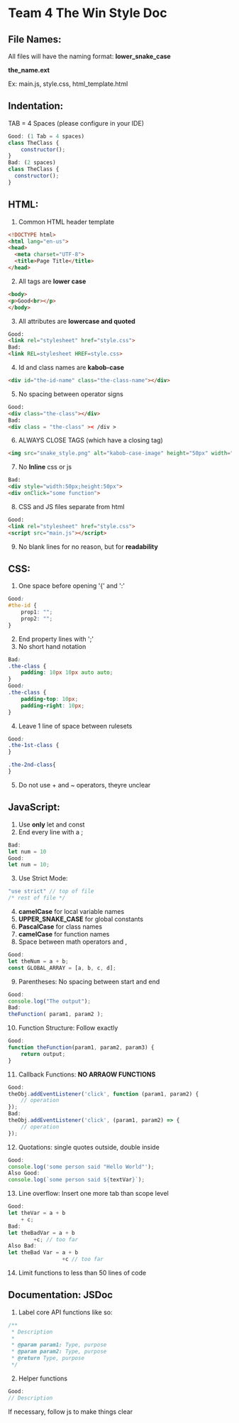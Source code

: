 # Team 4 The Win Style Doc

## File Names:

All files will have the naming format: <b>lower_snake_case</b>

<b>the_name.ext</b>

Ex: main.js, style.css, html_template.html

## Indentation:

TAB = 4 Spaces (please configure in your IDE)
```js
Good: (1 Tab = 4 spaces)
class TheClass {
    constructor();
}
Bad: (2 spaces)
class TheClass {
  constructor();
}
```

## HTML:
1. Common HTML header template
```html
<!DOCTYPE html>
<html lang="en-us">
<head>
  <meta charset="UTF-8">
  <title>Page Title</title>
</head>
```

2. All tags are <b>lower case</b>

```html
<body>
<p>Good<br></p>
</body>
```

3. All attributes are <b>lowercase and quoted</b>
```html
Good:
<link rel="stylesheet" href="style.css">
Bad:
<link REL=stylesheet HREF=style.css>
```

4. Id and class names are **kabob-case**
```html
<div id="the-id-name" class="the-class-name"></div>
```

5. No spacing between operator signs
```html
Good:
<div class="the-class"></div>
Bad:
<div class = "the-class" >< /div >
```

6. ALWAYS CLOSE TAGS (which have a closing tag)

```html
<img src="snake_style.png" alt="kabob-case-image" height="50px" width="100px">
```


7. No **Inline** css or js
```html
Bad:
<div style="width:50px;height:50px">
<div onClick="some function">
```

8. CSS and JS files separate from html
```html
Good: 
<link rel="stylesheet" href="style.css">
<script src="main.js"></script>
```

9. No blank lines for no reason, but for **readability**

## CSS:
1. One space before opening '{' and ':'
```css
Good:
#the-id {
    prop1: "";
    prop2: "";
}
```
2. End property lines with ';'
3. No short hand notation
```css
Bad:
.the-class {
    padding: 10px 10px auto auto;
}
Good:
.the-class {
    padding-top: 10px;
    padding-right: 10px;
}
```
4. Leave 1 line of space between rulesets
```css
Good:
.the-1st-class {
}

.the-2nd-class{
}
```
5. Do not use + and ~ operators, theyre unclear
   
## JavaScript:
1. Use **only** let and const
2. End every line with a ;
```js
Bad:
let num = 10
Good:
let num = 10;
```
3. Use Strict Mode:
```js
"use strict" // top of file
/* rest of file */
```
4. **camelCase** for local variable names
5. **UPPER_SNAKE_CASE** for global constants
6. **PascalCase** for class names
7. **camelCase** for function names
8. Space between math operators and ,
```js
Good:
let theNum = a + b;
const GLOBAL_ARRAY = [a, b, c, d];
```
9. Parentheses: No spacing between start and end
```js
Good:
console.log("The output");
Bad:
theFunction( param1, param2 );
```
10. Function Structure: Follow exactly
```js
Good:
function theFunction(param1, param2, param3) {
    return output;
}
```
11. Callback Functions: **NO ARRAOW FUNCTIONS**
```js
Good:
theObj.addEventListener('click', function (param1, param2) {
    // operation
});
Bad:
theObj.addEventListener('click', (param1, param2) => {
    // operation
});
```
12. Quotations: single quotes outside, double inside
```js
Good:
console.log('some person said "Hello World"');
Also Good:
console.log(`some person said ${textVar}`);
```
13. Line overflow: Insert one more tab than scope level
```js
Good:
let theVar = a + b
    + c;
Bad:
let theBadVar = a + b
        +c; // too far
Also Bad:
let theBad Var = a + b
                 +c // too far
```
14. Limit functions to less than 50 lines of code

## Documentation: JSDoc
1. Label core API functions like so:
```js
/**
 * Description
 *
 * @param param1: Type, purpose
 * @param param2: Type, purpose
 * @return Type, purpose
 */
```
2. Helper functions
```js
Good:
// Description
```
If necessary, follow js to make things clear
